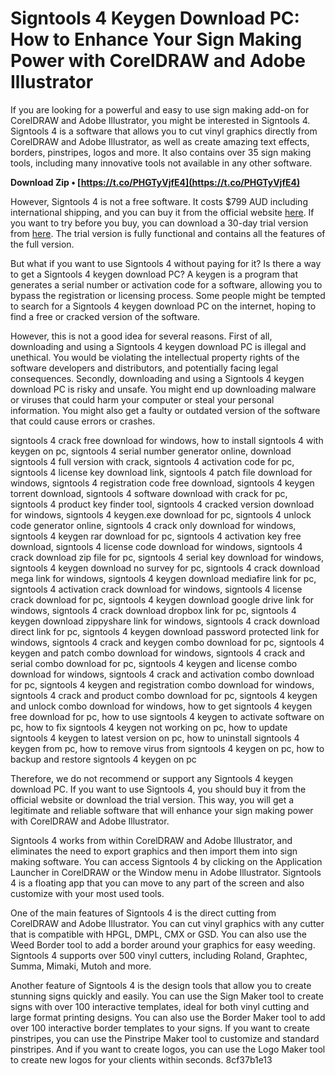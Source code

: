 
 
# Signtools 4 Keygen Download PC: How to Enhance Your Sign Making Power with CorelDRAW and Adobe Illustrator
 
If you are looking for a powerful and easy to use sign making add-on for CorelDRAW and Adobe Illustrator, you might be interested in Signtools 4. Signtools 4 is a software that allows you to cut vinyl graphics directly from CorelDRAW and Adobe Illustrator, as well as create amazing text effects, borders, pinstripes, logos and more. It also contains over 35 sign making tools, including many innovative tools not available in any other software.
 
**Download Zip • [https://t.co/PHGTyVjfE4](https://t.co/PHGTyVjfE4)**


 
However, Signtools 4 is not a free software. It costs $799 AUD including international shipping, and you can buy it from the official website [here](http://www.signtools4.com/). If you want to try before you buy, you can download a 30-day trial version from [here](http://www.signtools4.com/demo.htm). The trial version is fully functional and contains all the features of the full version.
 
But what if you want to use Signtools 4 without paying for it? Is there a way to get a Signtools 4 keygen download PC? A keygen is a program that generates a serial number or activation code for a software, allowing you to bypass the registration or licensing process. Some people might be tempted to search for a Signtools 4 keygen download PC on the internet, hoping to find a free or cracked version of the software.
 
However, this is not a good idea for several reasons. First of all, downloading and using a Signtools 4 keygen download PC is illegal and unethical. You would be violating the intellectual property rights of the software developers and distributors, and potentially facing legal consequences. Secondly, downloading and using a Signtools 4 keygen download PC is risky and unsafe. You might end up downloading malware or viruses that could harm your computer or steal your personal information. You might also get a faulty or outdated version of the software that could cause errors or crashes.
 
signtools 4 crack free download for windows,  how to install signtools 4 with keygen on pc,  signtools 4 serial number generator online,  download signtools 4 full version with crack,  signtools 4 activation code for pc,  signtools 4 license key download link,  signtools 4 patch file download for windows,  signtools 4 registration code free download,  signtools 4 keygen torrent download,  signtools 4 software download with crack for pc,  signtools 4 product key finder tool,  signtools 4 cracked version download for windows,  signtools 4 keygen.exe download for pc,  signtools 4 unlock code generator online,  signtools 4 crack only download for windows,  signtools 4 keygen rar download for pc,  signtools 4 activation key free download,  signtools 4 license code download for windows,  signtools 4 crack download zip file for pc,  signtools 4 serial key download for windows,  signtools 4 keygen download no survey for pc,  signtools 4 crack download mega link for windows,  signtools 4 keygen download mediafire link for pc,  signtools 4 activation crack download for windows,  signtools 4 license crack download for pc,  signtools 4 keygen download google drive link for windows,  signtools 4 crack download dropbox link for pc,  signtools 4 keygen download zippyshare link for windows,  signtools 4 crack download direct link for pc,  signtools 4 keygen download password protected link for windows,  signtools 4 crack and keygen combo download for pc,  signtools 4 keygen and patch combo download for windows,  signtools 4 crack and serial combo download for pc,  signtools 4 keygen and license combo download for windows,  signtools 4 crack and activation combo download for pc,  signtools 4 keygen and registration combo download for windows,  signtools 4 crack and product combo download for pc,  signtools 4 keygen and unlock combo download for windows,  how to get signtools 4 keygen free download for pc,  how to use signtools 4 keygen to activate software on pc,  how to fix signtools 4 keygen not working on pc,  how to update signtools 4 keygen to latest version on pc,  how to uninstall signtools 4 keygen from pc,  how to remove virus from signtools 4 keygen on pc,  how to backup and restore signtools 4 keygen on pc
 
Therefore, we do not recommend or support any Signtools 4 keygen download PC. If you want to use Signtools 4, you should buy it from the official website or download the trial version. This way, you will get a legitimate and reliable software that will enhance your sign making power with CorelDRAW and Adobe Illustrator.
  
Signtools 4 works from within CorelDRAW and Adobe Illustrator, and eliminates the need to export graphics and then import them into sign making software. You can access Signtools 4 by clicking on the Application Launcher in CorelDRAW or the Window menu in Adobe Illustrator. Signtools 4 is a floating app that you can move to any part of the screen and also customize with your most used tools.
 
One of the main features of Signtools 4 is the direct cutting from CorelDRAW and Adobe Illustrator. You can cut vinyl graphics with any cutter that is compatible with HPGL, DMPL, CMX or GSD. You can also use the Weed Border tool to add a border around your graphics for easy weeding. Signtools 4 supports over 500 vinyl cutters, including Roland, Graphtec, Summa, Mimaki, Mutoh and more.
 
Another feature of Signtools 4 is the design tools that allow you to create stunning signs quickly and easily. You can use the Sign Maker tool to create signs with over 100 interactive templates, ideal for both vinyl cutting and large format printing designs. You can also use the Border Maker tool to add over 100 interactive border templates to your signs. If you want to create pinstripes, you can use the Pinstripe Maker tool to customize and standard pinstripes. And if you want to create logos, you can use the Logo Maker tool to create new logos for your clients within seconds.
 8cf37b1e13
 
